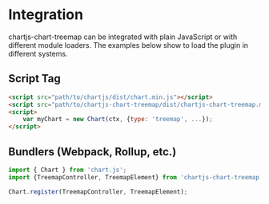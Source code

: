 # Integration

chartjs-chart-treemap can be integrated with plain JavaScript or with different module loaders. The examples below show to load the plugin in different systems.

## Script Tag

```html
<script src="path/to/chartjs/dist/chart.min.js"></script>
<script src="path/to/chartjs-chart-treemap/dist/chartjs-chart-treemap.min.js"></script>
<script>
    var myChart = new Chart(ctx, {type: 'treemap', ...});
</script>
```

## Bundlers (Webpack, Rollup, etc.)

```javascript
import { Chart } from 'chart.js';
import {TreemapController, TreemapElement} from 'chartjs-chart-treemap';

Chart.register(TreemapController, TreemapElement);
```
